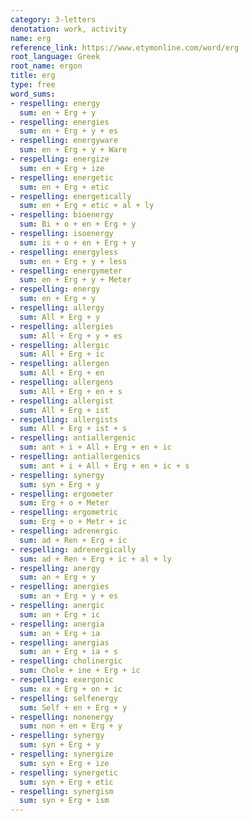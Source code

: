 ```yaml
---
category: 3-letters
denotation: work, activity
name: erg
reference_link: https://www.etymonline.com/word/erg
root_language: Greek
root_name: ergon
title: erg
type: free
word_sums:
- respelling: energy
  sum: en + Erg + y
- respelling: energies
  sum: en + Erg + y + es
- respelling: energyware
  sum: en + Erg + y + Ware
- respelling: energize
  sum: en + Erg + ize
- respelling: energetic
  sum: en + Erg + etic
- respelling: energetically
  sum: en + Erg + etic + al + ly
- respelling: bioenergy
  sum: Bi + o + en + Erg + y
- respelling: isoenergy
  sum: is + o + en + Erg + y
- respelling: energyless
  sum: en + Erg + y + less
- respelling: energymeter
  sum: en + Erg + y + Meter
- respelling: energy
  sum: en + Erg + y
- respelling: allergy
  sum: All + Erg + y
- respelling: allergies
  sum: All + Erg + y + es
- respelling: allergic
  sum: All + Erg + ic
- respelling: allergen
  sum: All + Erg + en
- respelling: allergens
  sum: All + Erg + en + s
- respelling: allergist
  sum: All + Erg + ist
- respelling: allergists
  sum: All + Erg + ist + s
- respelling: antiallergenic
  sum: ant + i + All + Erg + en + ic
- respelling: antiallergenics
  sum: ant + i + All + Erg + en + ic + s
- respelling: synergy
  sum: syn + Erg + y
- respelling: ergometer
  sum: Erg + o + Meter
- respelling: ergometric
  sum: Erg + o + Metr + ic
- respelling: adrenergic
  sum: ad + Ren + Erg + ic
- respelling: adrenergically
  sum: ad + Ren + Erg + ic + al + ly
- respelling: anergy
  sum: an + Erg + y
- respelling: anergies
  sum: an + Erg + y + es
- respelling: anergic
  sum: an + Erg + ic
- respelling: anergia
  sum: an + Erg + ia
- respelling: anergias
  sum: an + Erg + ia + s
- respelling: cholinergic
  sum: Chole + ine + Erg + ic
- respelling: exergonic
  sum: ex + Erg + on + ic
- respelling: selfenergy
  sum: Self + en + Erg + y
- respelling: nonenergy
  sum: non + en + Erg + y
- respelling: synergy
  sum: syn + Erg + y
- respelling: synergize
  sum: syn + Erg + ize
- respelling: synergetic
  sum: syn + Erg + etic
- respelling: synergism
  sum: syn + Erg + ism
---
```

